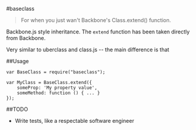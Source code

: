 #baseclass

> For when you just wan't Backbone's Class.extend() function.

Backbone.js style inheritance.  The `extend` function has been taken directly from Backbone.

Very similar to uberclass and class.js -- the main difference is that

##Usage

	var BaseClass = require("baseclass");

    var MyClass = BaseClass.extend({
        someProp: 'My property value',
        someMethod: function () { ... }
    });

##TODO

* Write tests, like a respectable software engineer
